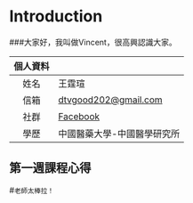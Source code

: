 Introduction
==============


###大家好，我叫做Vincent，很高興認識大家。

|個人資料||
|:---:|---|
|姓名|王霆瑄|
|信箱|dtvgood202@gmail.com|
|社群|[Facebook](https://www.facebook.com/dtvgood202)|
|學歷|中國醫藥大學-中國醫學研究所|

第一週課程心得
----
#`老師太棒拉！`


